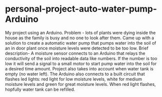 # personal-project-auto-water-pump-Arduino

My project using an Arduino. 
Problem - lots of plants were dying inside the house as the family is busy and no one to look after them. Came up with a solution to create a automatic water pump that pumps water into the soil of an in door plant once moisture levels were detected to be too low.
Brief description- A moisture sensor connects to an Arduino that relays the conductivity of the soil into readable data like numbers. If the number is too low it will send a signal to a small motor to start pump water into the soil for a desired time amount. Project also takes into account when water tank is empty (no water left). The Arduino also connects to a built circuit that flashes led lights: red light for low moisture levels, white for medium moisture levels and green for great moisture levels. When red light flashes, hopfully water tank can be refilled.
